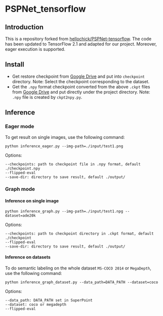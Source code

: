 # PSPNet_tensorflow

## Introduction
  This is a repository forked from [hellochick/PSPNet-tensorflow](https://github.com/hellochick/PSPNet-tensorflow). The 
  code has been updated to TensorFlow 2.1 and adapted for our project. Moreover, eager execution is supported.

## Install
   - Get restore checkpoint from [Google Drive](https://drive.google.com/drive/folders/1S90PWzXEX_GNzulG1f2eTHvsruITgqsm) 
   and put into `checkpoint` directory. Note: Select the checkpoint corresponding to the dataset.
   - Get the `.npy` format checkpoint converted from the above `.ckpt` files from 
   [Google Drive](https://drive.google.com/file/d/1KHp-41Y50RJlv1hQ1TpLbio0uWjIwc-z/view?usp=sharing) 
   and put directly under the project directory. Note: `.npy` file is created by `ckpt2npy.py`.

## Inference

### Eager mode
   To get result on single images, use the following command:
   ```
   python inference_eager.py --img-path=./input/test1.png  
   ```
    
   Options:
   ```
   --checkpoints: path to checkpoint file in .npy format, default ./checkpoint.npy
   --flipped-eval
   --save-dir: directory to save result, default ./output/
   ```
### Graph mode
#### Inference on single image
   ```
   python inference_graph.py --img-path=./input/test1.npg --dataset=ade20k  
   ```
   Options:
   ```
   --checkpoints: path to checkpoint directory in .ckpt format, default ./checkpoint
   --flipped-eval
   --save-dir: directory to save result, default ./output/
   ```
#### Inference on datasets
   To do semantic labeling on the whole dataset `MS-COCO 2014` or `MegaDepth`, use the following command:
   ```
   python inference_graph_dataset.py --data_path=DATA_PATH --dataset=coco  
   ``` 
   Options:
   ```
   --data_path: DATA_PATH set in SuperPoint
   --dataset: coco or megadepth
   --flipped-eval 
   ```
